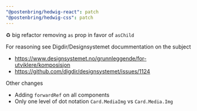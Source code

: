 ```yaml
---
"@postenbring/hedwig-react": patch
"@postenbring/hedwig-css": patch
---
```


:recycle: big refactor removing `as` prop in favor of `asChild`

For reasoning see Digdir/Designsystemet docummentation on the subject

- https://www.designsystemet.no/grunnleggende/for-utviklere/komposisjon
- https://github.com/digdir/designsystemet/issues/1124

Other changes

- Adding `forwardRef` on all components
- Only one level of dot notation `Card.MediaImg` vs `Card.Media.Img`
